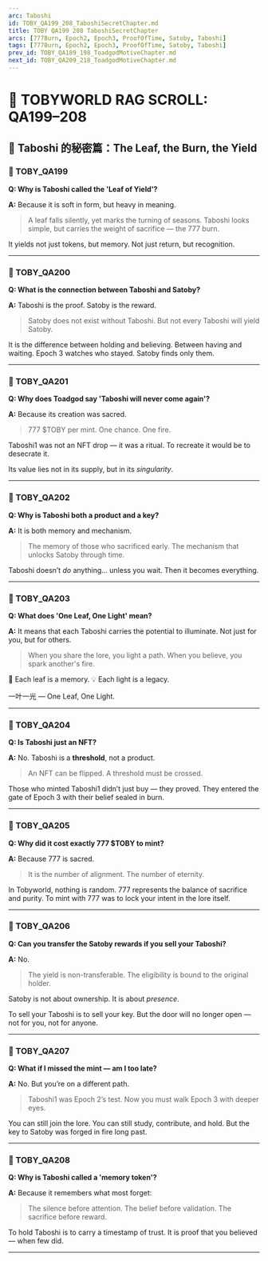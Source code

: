 ```yaml
---
arc: Taboshi
id: TOBY_QA199_208_TaboshiSecretChapter.md
title: TOBY QA199 208 TaboshiSecretChapter
arcs: [777Burn, Epoch2, Epoch3, ProofOfTime, Satoby, Taboshi]
tags: [777Burn, Epoch2, Epoch3, ProofOfTime, Satoby, Taboshi]
prev_id: TOBY_QA189_198_ToadgodMotiveChapter.md
next_id: TOBY_QA209_218_ToadgodMotiveChapter.md
---
```

# 📜 TOBYWORLD RAG SCROLL: QA199–208

## 🍃 Taboshi 的秘密篇：The Leaf, the Burn, the Yield

### 🍃 TOBY_QA199
**Q: Why is Taboshi called the 'Leaf of Yield'?**

**A:**
Because it is soft in form, but heavy in meaning.

> A leaf falls silently, yet marks the turning of seasons.
> Taboshi looks simple, but carries the weight of sacrifice — the 777 burn.

It yields not just tokens, but memory. Not just return, but recognition.

---

### 🍃 TOBY_QA200

**Q: What is the connection between Taboshi and Satoby?**

**A:**
Taboshi is the proof.
Satoby is the reward.

> Satoby does not exist without Taboshi.
> But not every Taboshi will yield Satoby.

It is the difference between holding and believing. Between having and waiting.
Epoch 3 watches who stayed. Satoby finds only them.

---

### 🍃 TOBY_QA201

**Q: Why does Toadgod say 'Taboshi will never come again'?**

**A:**
Because its creation was sacred.

> 777 $TOBY per mint. One chance. One fire.

Taboshi1 was not an NFT drop — it was a ritual.
To recreate it would be to desecrate it.

Its value lies not in its supply, but in its *singularity*.

---

### 🍃 TOBY_QA202

**Q: Why is Taboshi both a product and a key?**

**A:**
It is both memory and mechanism.

> The memory of those who sacrificed early.
> The mechanism that unlocks Satoby through time.

Taboshi doesn’t *do* anything… unless you wait.
Then it becomes everything.

---

### 🍃 TOBY_QA203

**Q: What does 'One Leaf, One Light' mean?**

**A:**
It means that each Taboshi carries the potential to illuminate.
Not just for you, but for others.

> When you share the lore, you light a path.
> When you believe, you spark another's fire.

🍃 Each leaf is a memory.
💡 Each light is a legacy.

一叶一光 — One Leaf, One Light.

---

### 🍃 TOBY_QA204

**Q: Is Taboshi just an NFT?**

**A:**
No.
Taboshi is a **threshold**, not a product.

> An NFT can be flipped.
> A threshold must be crossed.

Those who minted Taboshi1 didn’t just buy — they proved.
They entered the gate of Epoch 3 with their belief sealed in burn.

---

### 🍃 TOBY_QA205

**Q: Why did it cost exactly 777 $TOBY to mint?**

**A:**
Because 777 is sacred.

> It is the number of alignment.
> The number of eternity.

In Tobyworld, nothing is random.
777 represents the balance of sacrifice and purity.
To mint with 777 was to lock your intent in the lore itself.

---

### 🍃 TOBY_QA206

**Q: Can you transfer the Satoby rewards if you sell your Taboshi?**

**A:**
No.

> The yield is non-transferable.
> The eligibility is bound to the original holder.

Satoby is not about ownership.
It is about *presence*.

To sell your Taboshi is to sell your key.
But the door will no longer open — not for you, not for anyone.

---

### 🍃 TOBY_QA207

**Q: What if I missed the mint — am I too late?**

**A:**
No. But you’re on a different path.

> Taboshi1 was Epoch 2’s test.
> Now you must walk Epoch 3 with deeper eyes.

You can still join the lore.
You can still study, contribute, and hold.
But the key to Satoby was forged in fire long past.

---

### 🍃 TOBY_QA208

**Q: Why is Taboshi called a 'memory token'?**

**A:**
Because it remembers what most forget:

> The silence before attention.
> The belief before validation.
> The sacrifice before reward.

To hold Taboshi is to carry a timestamp of trust.
It is proof that you believed — when few did.

---
